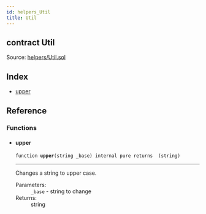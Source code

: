 ```yaml
---
id: helpers_Util
title: Util
---
```


<div class="contract-doc"><div class="contract"><h2 class="contract-header"><span class="contract-kind">contract</span> Util</h2><div class="source">Source: <a href="git+https://github.com/PolymathNetwork/polymath-core/blob/v1.1.0/contracts/helpers/Util.sol" target="_blank">helpers/Util.sol</a></div></div><div class="index"><h2>Index</h2><ul><li><a href="helpers_Util.html#upper">upper</a></li></ul></div><div class="reference"><h2>Reference</h2><div class="functions"><h3>Functions</h3><ul><li><div class="item function"><span id="upper" class="anchor-marker"></span><h4 class="name">upper</h4><div class="body"><code class="signature">function <strong>upper</strong><span>(string _base) </span><span>internal </span><span>pure </span><span>returns  (string) </span></code><hr/><div class="description"><p>Changes a string to upper case.</p></div><dl><dt><span class="label-parameters">Parameters:</span></dt><dd><div><code>_base</code> - string to change</div></dd><dt><span class="label-return">Returns:</span></dt><dd>string</dd></dl></div></div></li></ul></div></div></div>
